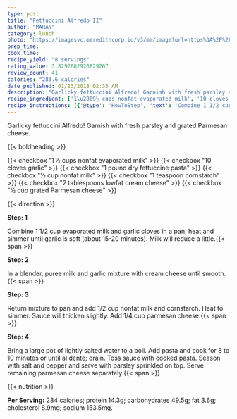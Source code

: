 ```yaml
---
type: post
title: "Fettuccini Alfredo II"
author: "MARAN"
category: lunch
photo: "https://imagesvc.meredithcorp.io/v3/mm/image?url=https%3A%2F%2Fimages.media-allrecipes.com%2Fuserphotos%2F4267639.jpg"
prep_time: 
cook_time: 
recipe_yield: "8 servings"
rating_value: 3.8292682926829267
review_count: 41
calories: "283.6 calories"
date_published: 01/23/2018 02:35 AM
description: "Garlicky fettuccini Alfredo! Garnish with fresh parsley and grated Parmesan cheese."
recipe_ingredient: ['1\u2009½ cups nonfat evaporated milk', '10 cloves garlic', '1 pound dry fettuccine pasta', '½ cup nonfat milk', '1 teaspoon cornstarch', '2 tablespoons lowfat cream cheese', '½ cup grated Parmesan cheese']
recipe_instructions: [{'@type': 'HowToStep', 'text': 'Combine 1 1/2 cup evaporated milk and garlic cloves in a pan, heat and simmer until garlic is soft (about 15-20 minutes). Milk will reduce a little.\n'}, {'@type': 'HowToStep', 'text': 'In a blender, puree milk and garlic mixture with cream cheese until smooth.\n'}, {'@type': 'HowToStep', 'text': 'Return mixture to pan and add 1/2 cup nonfat milk and cornstarch. Heat to simmer. Sauce will thicken slightly. Add 1/4 cup parmesan cheese.\n'}, {'@type': 'HowToStep', 'text': 'Bring a large pot of lightly salted water to a boil. Add pasta and cook for 8 to 10 minutes or until al dente; drain.  Toss sauce with cooked pasta. Season with salt and pepper and serve with parsley sprinkled on top. Serve remaining parmesan cheese separately.\n'}]
---
```


Garlicky fettuccini Alfredo! Garnish with fresh parsley and grated Parmesan cheese. 

{{< boldheading >}}

{{< checkbox "1 ½ cups nonfat evaporated milk" >}}
{{< checkbox "10 cloves garlic" >}}
{{< checkbox "1 pound dry fettuccine pasta" >}}
{{< checkbox "½ cup nonfat milk" >}}
{{< checkbox "1 teaspoon cornstarch" >}}
{{< checkbox "2 tablespoons lowfat cream cheese" >}}
{{< checkbox "½ cup grated Parmesan cheese" >}}


{{< direction >}}

**Step: 1**

Combine 1 1/2 cup evaporated milk and garlic cloves in a pan, heat and simmer until garlic is soft (about 15-20 minutes). Milk will reduce a little.{{< span >}}

**Step: 2**

In a blender, puree milk and garlic mixture with cream cheese until smooth.{{< span >}}

**Step: 3**

Return mixture to pan and add 1/2 cup nonfat milk and cornstarch. Heat to simmer. Sauce will thicken slightly. Add 1/4 cup parmesan cheese.{{< span >}}

**Step: 4**

Bring a large pot of lightly salted water to a boil. Add pasta and cook for 8 to 10 minutes or until al dente; drain.  Toss sauce with cooked pasta. Season with salt and pepper and serve with parsley sprinkled on top. Serve remaining parmesan cheese separately.{{< span >}}

{{< nutrition >}}

**Per Serving:** 284 calories; protein 14.3g; carbohydrates 49.5g; fat 3.6g; cholesterol 8.9mg; sodium 153.5mg.